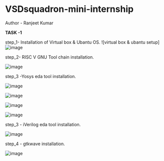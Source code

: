 # VSDsquadron-mini-internship
Author - Ranjeet Kumar

**TASK -1**

step_1- Installation of Virtual box & Ubantu OS.
![virtual box & ubantu setup]![image](https://github.com/ranjeet8989/VSDsquadron-mini-internship/assets/84927691/edd8eb74-4106-434f-ba3f-50b55e316f85)

step_2- RISC V GNU Tool chain installation.

![image](https://github.com/ranjeet8989/VSDsquadron-mini-internship/assets/84927691/6090e56a-352e-4876-87fa-1ac1ea0f46bd)

step_3 -Yosys eda tool installation.

![image](https://github.com/ranjeet8989/VSDsquadron-mini-internship/assets/84927691/fa91433c-1ac5-4826-94a4-711ee60725c6)

![image](https://github.com/ranjeet8989/VSDsquadron-mini-internship/assets/84927691/23b6aac7-f08a-4ab1-b252-b61324c4c96e)

![image](https://github.com/ranjeet8989/VSDsquadron-mini-internship/assets/84927691/e7bb075e-9122-408c-8442-e3cb0bff0e87)

![image](https://github.com/ranjeet8989/VSDsquadron-mini-internship/assets/84927691/c7f6baf3-7183-4c49-987d-6965bb494960)


step_3 - iVerilog eda tool installation.

![image](https://github.com/ranjeet8989/VSDsquadron-mini-internship/assets/84927691/54b034bd-a9ee-4d8b-9d1d-3fbb0356f3f8)


step_4 - gtkwave installation.

![image](https://github.com/ranjeet8989/VSDsquadron-mini-internship/assets/84927691/54f9d7e4-b369-4945-a997-2e42cb5466c7)








